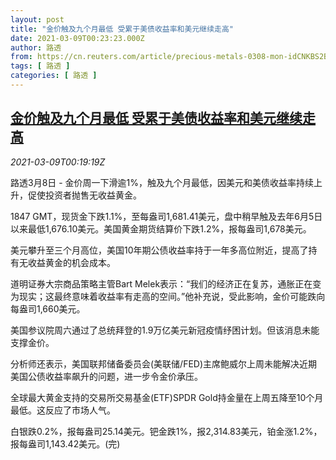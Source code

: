 ```yaml
---
layout: post
title: "金价触及九个月最低 受累于美债收益率和美元继续走高"
date: 2021-03-09T00:23:23.000Z
author: 路透
from: https://cn.reuters.com/article/precious-metals-0308-mon-idCNKBS2B100X
tags: [ 路透 ]
categories: [ 路透 ]
---
```

<!--1615249403000-->
[金价触及九个月最低 受累于美债收益率和美元继续走高](https://cn.reuters.com/article/precious-metals-0308-mon-idCNKBS2B100X)
------

<div>
<div><i>2021-03-09T00:19:19Z</i></div><p>路透3月8日 - 金价周一下滑逾1%，触及九个月最低，因美元和美债收益率持续上升，促使投资者抛售无收益黄金。</p><p>1847 GMT，现货金下跌1.1%，至每盎司1,681.41美元，盘中稍早触及去年6月5日以来最低1,676.10美元。美国黄金期货结算价下跌1.2%，报每盎司1,678美元。</p><p>美元攀升至三个月高位，美国10年期公债收益率持于一年多高位附近，提高了持有无收益黄金的机会成本。</p><p>道明证券大宗商品策略主管Bart Melek表示：“我们的经济正在复苏，通胀正在变为现实；这最终意味着收益率有走高的空间。”他补充说，受此影响，金价可能跌向每盎司1,660美元。</p><p>美国参议院周六通过了总统拜登的1.9万亿美元新冠疫情纾困计划。但该消息未能支撑金价。</p><p>分析师还表示，美国联邦储备委员会(美联储/FED)主席鲍威尔上周未能解决近期美国公债收益率飙升的问题，进一步令金价承压。</p><p>全球最大黄金支持的交易所交易基金(ETF)SPDR Gold持金量在上周五降至10个月最低。这反应了市场人气。</p><p>白银跌0.2%，报每盎司25.14美元。钯金跌1%，报2,314.83美元，铂金涨1.2%，报每盎司1,143.42美元。(完)</p>
</div>
